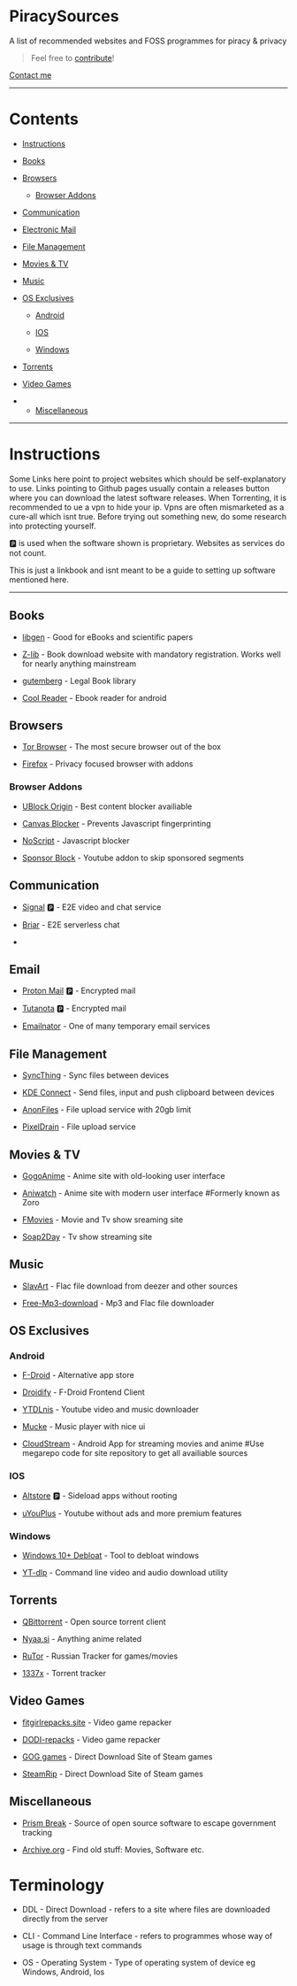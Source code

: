 # PiracySources

A list of recommended websites and FOSS programmes for piracy &amp; privacy

> Feel free to [contribute](https://github.com/Groonir/GroonirsPiracyList/issues/new)!

[Contact me](mailto:8jf4n3r@proton.me)

-----------------

# Contents

- [Instructions](#instructions)

- [Books](#books)

- [Browsers](/Browser/Browsers.md)
     
   - [Browser Addons](/Browser/Addons.md)

- [Communication](#communication)

- [Electronic Mail](#email)

- [File Management](#file-management)

- [Movies & TV](#movies--tv)

- [Music](#music)

- [OS Exclusives](#os-exclusives)

   - [Android](#android)
   
   - [IOS](#ios)
   
   - [Windows](#windows)

- [Torrents](#torrents)

- [Video Games](#video-games)

- - [Miscellaneous](#miscellaneous)

-----------------

# Instructions

Some Links here point to project websites which should be self-explanatory to use. Links pointing to Github pages usually contain a releases button where you can download the latest software releases.
When Torrenting, it is recommended to ue a vpn to hide your ip. Vpns are often mismarketed as a cure-all which isnt true. Before trying out something new, do some research into protecting yourself. 

🅿️ is used when the software shown is proprietary. Websites as services do not count.

This is just a linkbook and isnt meant to be a guide to setting up software mentioned here.

-----------------

## Books

- [libgen](https://libgen.rs) - Good for eBooks and scientific papers 

- [Z-lib](https://singlelogin.re/) - Book download website with mandatory registration. Works well for nearly anything mainstream

- [gutemberg](https://www.gutenberg.org/) - Legal Book library
  
- [Cool Reader](https://sourceforge.net/projects/crengine/) - Ebook reader for android

  
## Browsers

- [Tor Browser](https://www.torproject.org/) - The most secure browser out of the box

- [Firefox](https://firefox.com) - Privacy focused browser with addons



### Browser Addons

- [UBlock Origin](https://github.com/gorhill/uBlock) - Best content blocker availiable

- [Canvas Blocker](https://github.com/kkapsner/CanvasBlocker) - Prevents Javascript fingerprinting

- [NoScript](https://github.com/hackademix/noscript/) - Javascript blocker

- [Sponsor Block](https://github.com/ajayyy/SponsorBlock) - Youtube addon to skip sponsored segments

## Communication 

- [Signal](https://signal.org) 🅿️  - E2E video and chat service 

- [Briar](https://briar.org) - E2E serverless chat

- 
 
## Email

  - [Proton Mail](https://proton.me/mail) 🅿️ - Encrypted mail

  - [Tutanota](https://mail.tutanota.com/) 🅿️ - Encrypted mail
  
  - [Emailnator](https://emailnator.com) - One of many temporary email services
  

 
 ## File Management
 
- [SyncThing](https://syncthing.net/) - Sync files between devices

- [KDE Connect](https://kdeconnect.kde.org/) - Send files, input and push clipboard between devices

- [AnonFiles](https://anonfiles.com/) - File upload service with 20gb limit

- [PixelDrain](https://pixeldrain.com/) - File upload service

 
## Movies & TV

- [GogoAnime](https://gogoanime3.net) - Anime site with old-looking user interface

- [Aniwatch](https://aniwatch.to) - Anime site with modern user interface #Formerly known as Zoro

- [FMovies](https://fmoviesz.to) - Movie and Tv show sreaming site

- [Soap2Day](https://soap2day.to) - Tv show streaming site


## Music

- [SlavArt](https://slavart.gamesdrive.net/) - Flac file download from deezer and other sources

- [Free-Mp3-download](https://free-mp3-download.net/) - Mp3 and Flac file downloader


## OS Exclusives



### Android

- [F-Droid](https://f-droid.org/packages/org.fdroid.fdroid/) - Alternative app store

- [Droidify](https://f-droid.org/en/packages/com.looker.droidify/) - F-Droid Frontend Client

- [YTDLnis](https://github.com/deniscerri/ytdlnis) - Youtube video and music downloader

- [Mucke](https://github.com/moritz-weber/mucke) - Music player with nice ui

- [CloudStream](https://github.com/recloudstream/cloudstream) - Android App for streaming movies and anime #Use megarepo code for site repository to get all availiable sources


### IOS

- [Altstore](https://altstore.io/) 🅿️  - Sideload apps without rooting

- [uYouPlus](https://github.com/qnblackcat/uYouPlus/) - Youtube without ads and more premium features

### Windows

- [Windows 10+ Debloat](https://github.com/LeDragoX/Win-Debloat-Tools) - Tool to debloat windows

- [YT-dlp](https://github.com/yt-dlp/yt-dlp) - Command line video and audio download utility

## Torrents

- [QBittorrent](https://qbittorrent.org) - Open source torrent client
  
- [Nyaa.si](https://nyaa.si) - Anything anime related

- [RuTor](http://rutor.info/) - Russian Tracker for games/movies

- [1337x](https://1337x.to/) - Torrent tracker



## Video Games

- [fitgirlrepacks.site](https://fitgirl-repacks.site/) - Video game repacker

- [DODI-repacks](https://dodi-repacks.site/) - Video game repacker

- [GOG games](https://gog-games.to/) - Direct Download Site of Steam games

- [SteamRip](https://steamrip.com/) - Direct Download Site of Steam games


## Miscellaneous

- [Prism Break](https://prism-break.com) - Source of open source software to escape government tracking

- [Archive.org](https://archive.org) - Find old stuff: Movies, Software etc.



# Terminology

- DDL - Direct Download - refers to a site where files are downloaded directly from the server

- CLI - Command Line Interface - refers to programmes whose way of usage is through text commands

- OS - Operating System - Type of operating system of device eg Windows, Android, Ios